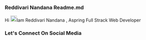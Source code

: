 <div>
  <h3>Reddivari Nandana Readme.md</h3>
  <p>Hi <img style="width:20px","height:20px" src="https://raw.githubusercontent.com/MartinHeinz/MartinHeinz/master/wave.gif" alt="">Iam Reddivari Nandana , Aspring Full Strack Web Developer</p>
  <h3>Let's Connect On Social Media</h3>
<a href="https://mail.google.com/mail/u/0/#inbox"> <img src="https://cdn-icons-png.flaticon.com/128/5968/5968534.png" alt=""></a>
  <img src="https://cdn-icons-png.flaticon.com/128/3536/3536505.png" alt="">
</div>
